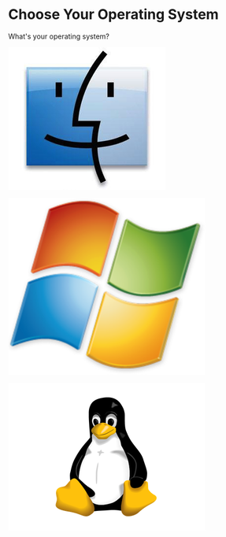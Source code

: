 # Choose Your Operating System

What's your operating system?

![Mac](/img/macface.jpg)

![Windows](/img/windows.png)

![Linux](/img/tux-trans.png)

